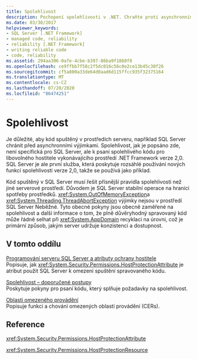 ```yaml
---
title: Spolehlivost
description: Pochopení spolehlivosti v .NET. Chraňte proti asynchronním výjimkám hostitelů spouštěných v rozhraní .NET, například SQL Server.
ms.date: 03/30/2017
helpviewer_keywords:
- SQL Server [.NET Framework]
- managed code, reliability
- reliability [.NET Framework]
- writing reliable code
- code, reliability
ms.assetid: 294aa306-0afe-4cbe-b397-86ba9f1860f8
ms.openlocfilehash: ce9ffbb7f58c2f5dc016c56c0e2ce13b45c30f26
ms.sourcegitcommit: cf5a800a33de64d0aad6d115ffcc935f32375164
ms.translationtype: MT
ms.contentlocale: cs-CZ
ms.lasthandoff: 07/20/2020
ms.locfileid: "86474251"
---
```

# <a name="reliability"></a>Spolehlivost
Je důležité, aby kód spuštěný v prostředích serveru, například SQL Server chránit před asynchronními výjimkami. Spolehlivost, jak je popsáno zde, není specifická pro SQL Server, ale k psaní spolehlivého kódu pro libovolného hostitele vykonávajícího prostředí .NET Framework verze 2,0. SQL Server je ale první služba, která poskytuje rozsáhlé používání nových funkcí spolehlivosti verze 2,0, takže se používá jako příklad.  
  
 Kód spuštěný v SQL Server musí řešit přísnější pravidla spolehlivosti než jiné serverové prostředí. Důvodem je SQL Server stabilní operace na hranici spotřeby prostředků.  <xref:System.OutOfMemoryException>a <xref:System.Threading.ThreadAbortException> výjimky nejsou v prostředí SQL Server Neběžné. Tyto obecné pokyny jsou obecně zaměřené na spolehlivost a další informace o tom, že plně důvěryhodný spravovaný kód může řádně selhat při <xref:System.AppDomain> recyklaci na úrovni, což je primární způsob, jakým server udržuje konzistenci a dostupnost.  
  
## <a name="in-this-section"></a>V tomto oddílu  
 [Programování serveru SQL Server a atributy ochrany hostitele](sql-server-programming-and-host-protection-attributes.md)  
 Popisuje, jak <xref:System.Security.Permissions.HostProtectionAttribute> je atribut použit SQL Server k omezení spuštění spravovaného kódu.  
  
 [Spolehlivost – doporučené postupy](reliability-best-practices.md)  
 Poskytuje pokyny pro psaní kódu, který splňuje požadavky na spolehlivost.  
  
 [Oblasti omezeného provádění](constrained-execution-regions.md)  
 Popisuje funkci a chování omezených oblastí provádění (CERs).  
  
## <a name="reference"></a>Reference  
 <xref:System.Security.Permissions.HostProtectionAttribute>  
  
 <xref:System.Security.Permissions.HostProtectionResource>
